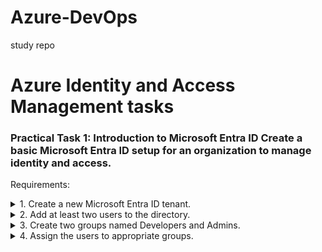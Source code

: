 # Azure-DevOps
study repo

# Azure Identity and Access Management tasks

### Practical Task 1: Introduction to Microsoft Entra ID Create a basic Microsoft Entra ID setup for an organization to manage identity and access. 
Requirements:
<details>

<summary>1.	Create a new Microsoft Entra ID tenant. </summary>

1.1	Log in to the Azure Portal
-	Go to Azure Portal and log in with your Microsoft account.
  
1.2	Navigate to Microsoft Entra ID
-	From the portal homepage, search for "Microsoft Entra ID
  
1.3	 Create a New Tenant
-	In the left menu, click Manage tenants → + Create.
-	Select Azure Active Directory and click Next.
-	Fill in the details:
    - Organization name: (e.g., "MyOrganization").
    - Initial domain name: (e.g., "myorganization.onmicrosoft.com")
    - Region: Choose your geographical region.
      
-	Click Review + Create → Create.
</details>
<details>
<summary>2. Add at least two users to the directory. </summary>
![2.2 users](https://github.com/AnnaMushchynina/Azure-DevOps/blob/25e4e88e4be6cb4e6c51530e658f72d51190d6ee/2.2_users.jpg)
</details>
<details>
<summary>3. Create two groups named Developers and Admins. </summary>
![2.3 groups](https://github.com/AnnaMushchynina/Azure-DevOps/blob/f8d2d72c105db59dd5b59311b285606b4e0de9bf/2.3_groups.jpg)
</details>
<details>
<summary>4. Assign the users to appropriate groups. </summary>
https://github.com/AnnaMushchynina/Azure-DevOps/blob/62d29113dfa93b8dd8d66af4afe36cf2e30e70fe/2.4_admin_groups.jpg
https://github.com/AnnaMushchynina/Azure-DevOps/blob/62d29113dfa93b8dd8d66af4afe36cf2e30e70fe/2.4_dev_groups.jpg
</details>
